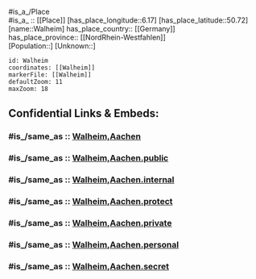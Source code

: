 ﻿---
confidential: public
isDeleted: false
location:
- 50.72
- 6.17
mapmarker: city
mapzoom:
- 7
- 12
SpocWebEntityId: 35419
tags:
- geo/City
type: City
---

#is_a_/Place  
#is_a_ :: [[Place]] 
[has_place_longitude::6.17] 
[has_place_latitude::50.72] 
[name::Walheim] 
has_place_country:: [[Germany]]  
has_place_province:: [[NordRhein-Westfahlen]]  
[Population::] 
[Unknown::] 


```leaflet
id: Walheim
coordinates: [[Walheim]] 
markerFile: [[Walheim]] 
defaultZoom: 11 
maxZoom: 18
```


## Confidential Links & Embeds: 

### #is_/same_as :: [Walheim,Aachen](/_Standards/Earth/Continent/Europe/Europe~Central/Germany/Germany~West/Nordrhein-Westfalen/counties~NW/Städte-Region_Aachen/cities~Region_Aachen/Aachen/Walheim,Aachen.md) 

### #is_/same_as :: [Walheim,Aachen.public](/_public/Earth/Continent/Europe/Europe~Central/Germany/Germany~West/Nordrhein-Westfalen/counties~NW/Städte-Region_Aachen/cities~Region_Aachen/Aachen/Walheim,Aachen.public.md) 

### #is_/same_as :: [Walheim,Aachen.internal](/_internal/Earth/Continent/Europe/Europe~Central/Germany/Germany~West/Nordrhein-Westfalen/counties~NW/Städte-Region_Aachen/cities~Region_Aachen/Aachen/Walheim,Aachen.internal.md) 

### #is_/same_as :: [Walheim,Aachen.protect](/_protect/Earth/Continent/Europe/Europe~Central/Germany/Germany~West/Nordrhein-Westfalen/counties~NW/Städte-Region_Aachen/cities~Region_Aachen/Aachen/Walheim,Aachen.protect.md) 

### #is_/same_as :: [Walheim,Aachen.private](/_private/Earth/Continent/Europe/Europe~Central/Germany/Germany~West/Nordrhein-Westfalen/counties~NW/Städte-Region_Aachen/cities~Region_Aachen/Aachen/Walheim,Aachen.private.md) 

### #is_/same_as :: [Walheim,Aachen.personal](/_personal/Earth/Continent/Europe/Europe~Central/Germany/Germany~West/Nordrhein-Westfalen/counties~NW/Städte-Region_Aachen/cities~Region_Aachen/Aachen/Walheim,Aachen.personal.md) 

### #is_/same_as :: [Walheim,Aachen.secret](/_secret/Earth/Continent/Europe/Europe~Central/Germany/Germany~West/Nordrhein-Westfalen/counties~NW/Städte-Region_Aachen/cities~Region_Aachen/Aachen/Walheim,Aachen.secret.md)

